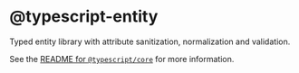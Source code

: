 # @typescript-entity

Typed entity library with attribute sanitization, normalization and validation.

See the [README for `@typescript/core`](https://github.com/apancutt/typescript-entity/blob/master/packages/%40typescript-entity/core/README.md) for more information.
